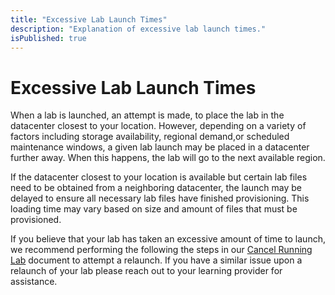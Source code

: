 ```yaml
---
title: "Excessive Lab Launch Times"
description: "Explanation of excessive lab launch times."
isPublished: true
---
```


# Excessive Lab Launch Times

When a lab is launched, an attempt is made, to place the lab in the datacenter closest to your location. However, depending on a variety of factors including storage availability, regional demand,or scheduled maintenance windows, a given lab launch may be placed in a datacenter further away. When this happens, the lab will go to the next available region.

If the datacenter closest to your location is available but certain lab files need to be obtained from a neighboring datacenter, the launch may be delayed to ensure all necessary lab files have finished provisioning. This loading time may vary based on size and amount of files that must be provisioned.

If you believe that your lab has taken an excessive amount of time to launch, we recommend performing the following the steps in our [Cancel Running Lab](cancel-running-lab.md) document to attempt a relaunch. If you have a similar issue upon a relaunch of your lab please reach out to your learning provider for assistance.

<!--search terms-->
<div hidden>
<b>lab isn't launching</b>
<b>long time loading</b>
</div>